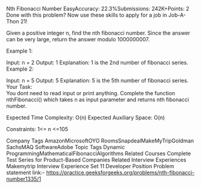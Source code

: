 Nth Fibonacci Number
EasyAccuracy: 22.3%Submissions: 242K+Points: 2
Done with this problem? Now use these skills to apply for a job in Job-A-Thon 21!

Given a positive integer n, find the nth fibonacci number. Since the answer can be very large, return the answer modulo 1000000007.

Example 1:

Input: 
n = 2
Output: 
1 
Explanation: 
1 is the 2nd number of fibonacci series.
Example 2:

Input: 
n = 5
Output: 
5
Explanation: 
5 is the 5th number of fibonacci series.
Your Task:  
You dont need to read input or print anything. Complete the function nthFibonacci() which takes n as input parameter and returns nth fibonacci number.

Expected Time Complexity: O(n)
Expected Auxiliary Space: O(n)

Constraints:
1<= n <=105

Company Tags
AmazonMicrosoftOYO RoomsSnapdealMakeMyTripGoldman SachsMAQ SoftwareAdobe
Topic Tags
Dynamic ProgrammingMathematicalFibonacciAlgorithms
Related Courses
Complete Test Series for Product-Based Companies
Related Interview Experiences
Makemytrip Interview Experience Set 11 Developer Position
Problem statement link:- https://practice.geeksforgeeks.org/problems/nth-fibonacci-number1335/1
